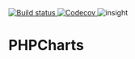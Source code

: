 <a href="https://travis-ci.org/joshavg/PHPCharts">
    <img src="https://travis-ci.org/joshavg/PHPCharts.svg?branch=master" alt="Build status">
</a>
<a href="https://codecov.io/gh/joshavg/PHPCharts">
  <img src="https://codecov.io/gh/joshavg/PHPCharts/branch/master/graph/badge.svg" alt="Codecov">
</a>

<img src="https://insight.sensiolabs.com/projects/fb26b0be-b46b-4db2-845c-8b0d093ebeaf/mini.png" alt="insight">

# PHPCharts

